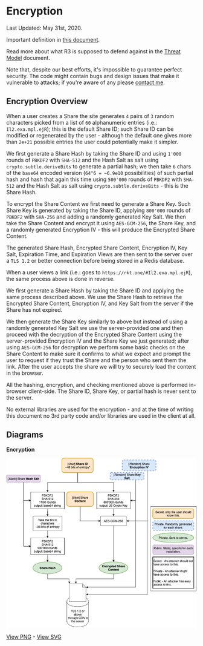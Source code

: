 # Encryption

Last Updated: May 31st, 2020.

Important definition in [this document](Definitions).

Read more about what R3 is supposed to defend against in the [Threat Model](ThreadModel) document.

Note that, despite our best efforts, it's impossible to guarantee perfect security. The code might contain bugs and design issues that make it vulnerable to attacks; if you're aware of any please [contact me](https://stefanovazzoler.com/#contact).

## Encryption Overview

When a user creates a Share the site generates `4` pairs of `3` random characters picked from a list of `60` alphanumeric entries (i.e.: `Il2.exa.mpl.ejR`); this is the default Share ID; such Share ID can be modified or regenerated by the user - although the default one gives more than `2e+21` possible entries the user could potentially make it simpler.

We first generate a Share Hash by taking the Share ID and using `1'000` rounds of `PBKDF2` with `SHA-512` and the Hash Salt as salt using `crypto.subtle.deriveBits` to generate a partial hash; we then take `6` chars of the `base64` encoded version (`64^6 = ~6.9e10` possibilities) of such partial hash and hash that again this time using `500'000` rounds of `PBKDF2` with `SHA-512` and the Hash Salt as salt using `crypto.subtle.deriveBits` - this is the Share Hash.

To encrypt the Share Content we first need to generate a Share Key. Such Share Key is generated by taking the Share ID, applying `800'000` rounds of `PBKDF2` with `SHA-256` and adding a randomly generated Key Salt. We then take the Share Content and encrypt it using `AES-GCM-256`, the Share Key, and a randomly generated Encryption IV - this will produce the Encrypted Share Content.

The generated Share Hash, Encrypted Share Content, Encryption IV, Key Salt, Expiration Time, and Expiration Views are then sent to the server over a `TLS 1.2` or better connection before being stored in a Redis database.

When a user views a link (i.e.: goes to `https://rkt.one/#Il2.exa.mpl.ejR`), the same process above is done in reverse.

We first generate a Share Hash by taking the Share ID and applying the same process described above. We use the Share Hash to retrieve the Encrypted Share Content, Encryption IV, and Key Salt from the server if the Share has not expired.

We then generate the Share Key similarly to above but instead of using a randomly generated Key Salt we use the server-provided one and then proceed with the decryption of the Encrypted Share Content using the server-provided Encryption IV and the Share Key we just generated; after using `AES-GCM-256` for decryption we perform some basic checks on the Share Content to make sure it confirms to what we expect and prompt the user to request if they trust the Share and the person who sent them the link. After the user accepts the share we will try to securely load the content in the browser.

All the hashing, encryption, and checking mentioned above is performed in-browser client-side. The Share ID, Share Key, or partial hash is never sent to the server.

No external libraries are used for the encryption - and at the time of writing this document no 3rd party code and/or libraries are used in the client at all.

## Diagrams

**Encryption**

![A diagram of the encryption R3 uses](img/R3_encrypt_diagram.png)

[View PNG](img/R3_encrypt_diagram.png) - [View SVG](img/R3_encrypt_diagram.svg)
